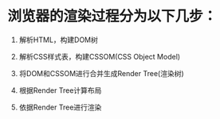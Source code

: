<!--
 * @Author: your name
 * @Date: 2019-12-28 17:05:47
 * @LastEditTime: 2019-12-28 17:06:26
 * @LastEditors: your name
 * @Description: In User Settings Edit
 * @FilePath: \beixiang_ly\ly_restart\20191228\1.md
 -->
# 浏览器的渲染过程分为以下几步：

1. 解析HTML，构建DOM树

2. 解析CSS样式表，构建CSSOM(CSS Object Model)

3. 将DOM和CSSOM进行合并生成Render Tree(渲染树)

4. 根据Render Tree计算布局

5. 依据Render Tree进行渲染